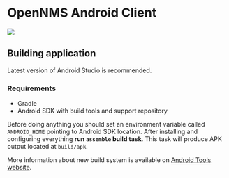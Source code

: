 # OpenNMS Android Client

![](http://i.imgur.com/oasWVOH.png)

## Building application

Latest version of Android Studio is recommended.

### Requirements
* Gradle
* Android SDK with build tools and support repository

Before doing anything you should set an environment variable called `ANDROID_HOME` pointing to Android SDK location.
After installing and configuring everything **run `assemble` build task**. This task will produce APK output located at `build/apk`.

More information about new build system is available on [Android Tools website](http://tools.android.com/tech-docs/new-build-system/user-guide).
